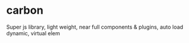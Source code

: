 # carbon
Super js library, light weight, near full components &amp; plugins, auto load dynamic, virtual elem 
